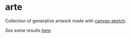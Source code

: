 # arte
Collection of generative artwork made with [canvas-sketch](https://github.com/mattdesl/canvas-sketch). 

*See some results [here](https://www.christiansteinmetz.com/generative).*
